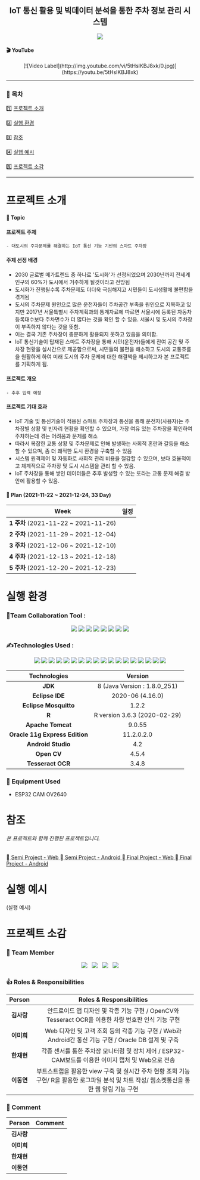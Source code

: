 <div align=center><h2>IoT 통신 활용 및 빅데이터 분석을 통한 주차 정보 관리 시스템</h2></div>
<div align=center><a href="https://github.com/4rangKim/FinalProject"><img src="https://hits.seeyoufarm.com/api/count/incr/badge.svg?url=https%3A%2F%2Fgithub.com%2F4rangKim%2FFinalProject&count_bg=%23434343&title_bg=%23F7C873&icon=&icon_color=%23FFFFFF&title=hits&edge_flat=false"/></a></div>

#### 🎬 **YouTube**
<center>[![Video Label](http://img.youtube.com/vi/5tHslKBJ8xk/0.jpg)](https://youtu.be/5tHslKBJ8xk)</center>

---
### 📌 목차
1️⃣ [프로젝트 소개](#프로젝트-소개)

2️⃣ [실행 환경](#실행-환경)

3️⃣ [참조](#참조)

4️⃣ [실행 예시](#실행-예시)

5️⃣ [프로젝트 소감](#프로젝트-소감)

---
# 프로젝트 소개

#### 📍 **Topic**

#### 프로젝트 주제

	- 대도시의 주차문제를 해결하는 IoT 통신 기능 기반의 스마트 주차장

#### 주제 선정 배경

 - 2030 글로벌 메가트렌드 중 하나로 '도시화'가 선정되었으며 2030년까지 전세계 인구의 60%가 도시에서 거주하게 될것이라고 전망됨
 - 도시화가 진행될수록 주차문제도 더더욱 극심해지고 시민들이 도시생활에 불편함을 겪게됨
 - 도시의 주차문제 원인으로 많은 운전자들이 주차공간 부족을 원인으로 지목하고 있지만 2017년 서울특별시 주차계획과의 통계자료에 따르면 서울시에 등록된 자동차 등록대수보다 주차면수가 더 많다는 것을 확인 할 수 있음. 서울시 및 도시의 주차장이 부족하지 않다는 것을 뜻함.
 - 이는 결국 기존 주차장이 충분하게 활용되지 못하고 있음을 의미함.
 - IoT 통신기술이 탑재된 스마트 주차장을 통해 시민(운전자)들에게 잔여 공간 및 주차장 현황을 실시간으로 제공함으로써, 시민들의 불편을 해소하고 도시의 교통흐름을 원활하게 하여 미래 도시의 주차 문제에 대한 해결책을 제시하고자 본 프로젝트를 기획하게 됨.

#### 프로젝트 개요

	- 추후 입력 예정

#### 프로젝트 기대 효과

 - IoT 기술 및 통신기술이 적용된 스마트 주차장과 통신을 통해 운전자(사용자)는 주차장별 상황 및 빈자리 현황을 확인할 수 있으며, 가장 여유 있는 주차장을 확인하여 주차하는데 겪는 어려움과 문제를 해소
 - 따라서 복잡한 교통 상황 및 주차문제로 인해 발생하는 사회적 혼란과 갈등을 해소할 수 있으며, 좀 더 쾌적한 도시 환경을 구축할 수 있음
 - 시스템 원격제어 및 자동화로 사회적 관리 비용을 절감할 수 있으며, 보다 효율적이고 체계적으로 주차장 및 도시 시스템을 관리 할 수 있음.
 - IoT 주차장을 통해 쌓인 데이터들은 추후 발생할 수 있는 또라는 교통 문제 해결 방안에 활용할 수 있음.

#### 📆 **Plan (2021-11-22 ~ 2021-12-24, 33 Day)**

|               **Week**               | **일정** |
| :----------------------------------: | :------: |
| **1 주차** (2021-11-22 ~ 2021-11-26) |          |
| **2 주차** (2021-11-29 ~ 2021-12-04) |          |
| **3 주차** (2021-12-06 ~ 2021-12-10) |          |
| **4 주차** (2021-12-13 ~ 2021-12-18) |          |
| **5 주차** (2021-12-20 ~ 2021-12-23) |          |

# 실행 환경
### 🤝Team Collaboration Tool : 
<div align=center>
<img src="https://img.shields.io/badge/GitHub-181717?style=for-the-badge&logo=GitHub&logoColor=white">&nbsp;<img src="https://img.shields.io/badge/Zoom-2D8CFF?style=for-the-badge&logo=Zoom&logoColor=white">&nbsp;<img src="https://img.shields.io/badge/Miro-050038?style=for-the-badge&logo=Miro&logoColor=white">&nbsp;<img src="https://img.shields.io/badge/allo-ffffff?style=for-the-badge">&nbsp;<img src="https://img.shields.io/badge/Google Drive-4285F4?style=for-the-badge&logo=Google Drive&logoColor=white">&nbsp;<img src="https://img.shields.io/badge/Google Docs-4d8aed?style=for-the-badge">&nbsp;<img src="https://img.shields.io/badge/Google Sheets-34A853?style=for-the-badge&logo=Google Sheets&logoColor=white">&nbsp;<img src="https://img.shields.io/badge/Google Slides-edb413?style=for-the-badge">
</div>

### ✍Technologies Used : 

<div align=center>
<img src="https://img.shields.io/badge/java-007396?style=for-the-badge&logo=java&logoColor=white">&nbsp;<img src="https://img.shields.io/badge/JavaScript-F7DF1E?style=for-the-badge&logo=JavaScript&logoColor=white">&nbsp;<img src="https://img.shields.io/badge/Spring-6DB33F?style=for-the-badge&logo=Spring&logoColor=white">&nbsp;<img src="https://img.shields.io/badge/jQuery-0769AD?style=for-the-badge&logo=jQuery&logoColor=white">&nbsp;<img src="https://img.shields.io/badge/HTML5-E34F26?style=for-the-badge&logo=HTML5&logoColor=white">&nbsp;<img src="https://img.shields.io/badge/CSS3-1572B6?style=for-the-badge&logo=CSS3&logoColor=white">&nbsp;<img src="https://img.shields.io/badge/Bootstrap-7952B3?style=for-the-badge&logo=Bootstrap&logoColor=white">&nbsp;<img src="https://img.shields.io/badge/Eclipse IDE-2C2255?style=for-the-badge&logo=Eclipse IDE&logoColor=white">&nbsp;<img src="https://img.shields.io/badge/Eclipse Mosquitto-3C5280?style=for-the-badge&logo=EclipseMosquitto&logoColor=white">&nbsp;<img src="https://img.shields.io/badge/R-276DC3?style=for-the-badge&logo=R&logoColor=white">&nbsp;<img src="https://img.shields.io/badge/Apache Tomcat-F8DC75?style=for-the-badge&logo=ApacheTomcat&logoColor=black">&nbsp;<img src="https://img.shields.io/badge/Oracle-F80000?style=for-the-badge&logo=Oracle&logoColor=white">&nbsp;<img src="https://img.shields.io/badge/Android Studio-3DDC84?style=for-the-badge&logo=AndroidStudio&logoColor=white">&nbsp;<img src="https://img.shields.io/badge/Firebase-ffcb2b?style=for-the-badge&logo=Firebase&logoColor=white">&nbsp;<img src="https://img.shields.io/badge/Kakao Map-FFCD00?style=for-the-badge&logo=Kakao&logoColor=black">&nbsp;<img src="https://img.shields.io/badge/Arduino-00979D?style=for-the-badge&logo=Arduino&logoColor=white">&nbsp;<img src="https://img.shields.io/badge/OpenCV-5C3EE8?style=for-the-badge&logo=OpenCV&logoColor=white">&nbsp;<img src="https://img.shields.io/badge/tesseract-333399?style=for-the-badge&logo=tesseract&logoColor=white">
</div>

|          Technologies          |           Version            |
| :----------------------------: | :--------------------------: |
|            **JDK**             | 8 (Java Version : 1.8.0_251) |
|        **Eclipse IDE**         |       2020-06 (4.16.0)       |
|     **Eclipse Mosquitto**      |            1.2.2             |
|             **R**              | R version 3.6.3 (2020-02-29) |
|       **Apache Tomcat**        |            9.0.55            |
| **Oracle 11g Express Edition** |          11.2.0.2.0          |
|       **Android Studio**       |             4.2              |
|          **Open CV**           |            4.5.4             |
|       **Tesseract OCR**        |            3.4.8             |

### 🧰 Equipment Used
* ESP32 CAM OV2640

# 참조
###### 본 프로젝트와 함께 진행된 프로젝트입니다.
📕[ Semi Project - Web ](https://github.com/4rangKim/FinalProject-semi)
📗[ Semi Project - Android ]()
📘[ Final Project - Web ](https://github.com/4rangKim/FinalProject)
📙[ Final Project - Android](https://github.com/4rangKim/FinalProject-Android)

# 실행 예시
(실행 예시)

# 프로젝트 소감

### 🎈 Team Member 
<div align=center><a href="https://github.com/4rangKim"><img src="https://img.shields.io/badge/김사랑 -434343?style=for-the-badge&logo=GitHub&logoColor=white"/></a>&nbsp;&nbsp;&nbsp;<a href="https://github.com/MIHEE-LEE"><img src="https://img.shields.io/badge/이미희-434343?style=for-the-badge&logo=GitHub&logoColor=white"/></a>&nbsp;&nbsp;&nbsp;<a href="https://github.com/JaehyunHan0722"><img src="https://img.shields.io/badge/한재현-434343?style=for-the-badge&logo=GitHub&logoColor=white"/></a>&nbsp;&nbsp;&nbsp;<a href="https://github.com/le-espiritu"><img src="https://img.shields.io/badge/이동연-434343?style=for-the-badge&logo=GitHub&logoColor=white"/></a></div>

### 👍 Roles & Responsibilities
|   Person   |                   Roles & Responsibilities                   |
| :--------: | :----------------------------------------------------------: |
| **김사랑** | 안드로이드 앱 디자인 및 각종 기능 구현 / OpenCV와 Tesseract OCR을 이용한 차량 번호판 인식 기능 구현 |
| **이미희** | Web 디자인 및 고객 조회 등의 각종 기능 구현 / Web과 Android간 통신 기능 구현 / Oracle DB 설계 및 구축 |
| **한재현** | 각종 센서를 통한 주차장 모니터링 및 장치 제어 / ESP32-CAM보드를 이용한 이미지 캡처 및 Web으로 전송 |
| **이동연** | 부트스트랩을 활용한 view 구축 및 실시간 주차 현황 조회 기능 구현/ R을 활용한 로그파일 분석 및 차트 작성/ 웹소켓통신을 통한 웹 알림 기능 구현 |

### 💬 Comment
|   Person   | Comment |
| :--------: | ------- |
| **김사랑** |         |
| **이미희** |         |
| **한재현** |         |
| **이동연** |         |

